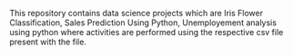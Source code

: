 This repository contains data science projects which are Iris Flower Classification, Sales Prediction Using Python, Unemployement analysis using python where activities are performed using the respective csv file present with the file.
